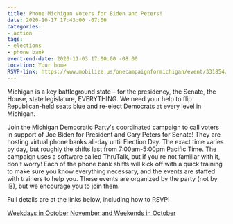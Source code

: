 ```yaml
---
title: Phone Michigan Voters for Biden and Peters!
date: 2020-10-17 17:43:00 -07:00
categories:
- action
tags:
- elections
- phone bank
event-end-date: 2020-11-03 17:00:00 -08:00
Location: Your home
RSVP-link: https://www.mobilize.us/onecampaignformichigan/event/331854/
---
```


Michigan is a key battleground state – for the presidency, the Senate, the House, state legislature, EVERYTHING. We need your help to flip Republican-held seats blue and re-elect Democrats at every level in Michigan.

Join the Michigan Democratic Party's coordinated campaign to call voters in support of Joe Biden for President and Gary Peters for Senate! They are hosting virtual phone banks all-day until Election Day. The exact time varies by day, but roughly the shifts last from 7:00am-5:00pm Pacific Time. The campaign uses a software called ThruTalk, but if you're not familiar with it, don't worry! Each of the phone bank shifts will kick off with a quick training to make sure you know everything necessary, and the events are staffed with trainers to help you. These events are organized by the party (not by IB), but we encourage you to join them.

Full details are at the links below, including how to RSVP!

[Weekdays in October](https://www.mobilize.us/onecampaignformichigan/event/332707/)
[November and Weekends in October](https://www.mobilize.us/onecampaignformichigan/event/331854/)